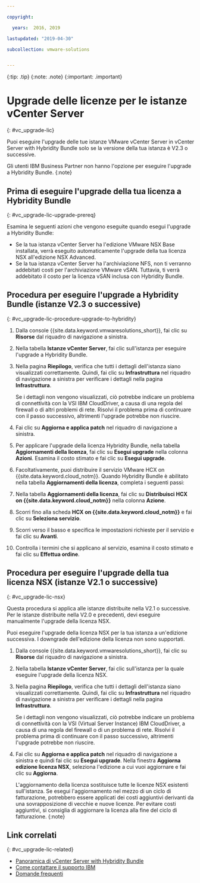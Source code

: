 ```yaml
---

copyright:

  years:  2016, 2019

lastupdated: "2019-04-30"

subcollection: vmware-solutions


---
```


{:tip: .tip}
{:note: .note}
{:important: .important}

# Upgrade delle licenze per le istanze vCenter Server
{: #vc_upgrade-lic}

Puoi eseguire l'upgrade delle tue istanze VMware vCenter Server in vCenter Server with Hybridity Bundle solo se la versione della tua istanza è V2.3 o successive. 

Gli utenti IBM Business Partner non hanno l'opzione per eseguire l'upgrade a Hybridity Bundle.
{:note}

## Prima di eseguire l'upgrade della tua licenza a Hybridity Bundle
{: #vc_upgrade-lic-upgrade-prereq}

Esamina le seguenti azioni che vengono eseguite quando esegui l'upgrade a Hybridity Bundle:

* Se la tua istanza vCenter Server ha l'edizione VMware NSX Base installata, verrà eseguito automaticamente l'upgrade della tua licenza NSX all'edizione NSX Advanced.
* Se la tua istanza vCenter Server ha l'archiviazione NFS, non ti verranno addebitati costi per l'archiviazione VMware vSAN. Tuttavia, ti verrà addebitato il costo per la licenza vSAN inclusa con Hybridity Bundle.

## Procedura per eseguire l'upgrade a Hybridity Bundle (istanze V2.3 o successive)
{: #vc_upgrade-lic-procedure-upgrade-to-hybridity}

1. Dalla console {{site.data.keyword.vmwaresolutions_short}}, fai clic su **Risorse** dal riquadro di navigazione a sinistra.
2. Nella tabella **Istanze vCenter Server**, fai clic sull'istanza per eseguire l'upgrade a Hybridity Bundle.
3. Nella pagina **Riepilogo**, verifica che tutti i dettagli dell'istanza siano visualizzati correttamente. Quindi, fai clic su **Infrastruttura** nel riquadro di navigazione a sinistra per verificare i dettagli nella pagina **Infrastruttura**.

   Se i dettagli non vengono visualizzati, ciò potrebbe indicare un problema di connettività con la VSI IBM CloudDriver, a causa di una regola del firewall o di altri problemi di rete. Risolvi il problema prima di continuare con il passo successivo, altrimenti l'upgrade potrebbe non riuscire. 

4. Fai clic su **Aggiorna e applica patch** nel riquadro di navigazione a sinistra.
5. Per applicare l'upgrade della licenza Hybridity Bundle, nella tabella **Aggiornamenti della licenza**, fai clic su **Esegui upgrade** nella colonna **Azioni**. Esamina il costo stimato e fai clic su **Esegui upgrade**.
6. Facoltativamente, puoi distribuire il servizio VMware HCX on {{site.data.keyword.cloud_notm}}. Quando Hybridity Bundle è abilitato nella tabella **Aggiornamenti della licenza**, completa i seguenti passi:
  1. Nella tabella **Aggiornamenti della licenza**, fai clic su **Distribuisci HCX on {{site.data.keyword.cloud_notm}}** nella colonna **Azione**.
  2. Scorri fino alla scheda **HCX on {{site.data.keyword.cloud_notm}}** e fai clic su **Seleziona servizio**.
  3. Scorri verso il basso e specifica le impostazioni richieste per il servizio e fai clic su **Avanti**.
  4. Controlla i termini che si applicano al servizio, esamina il costo stimato e fai clic su **Effettua ordine**.

## Procedura per eseguire l'upgrade della tua licenza NSX (istanze V2.1 o successive)
{: #vc_upgrade-lic-nsx}

Questa procedura si applica alle istanze distribuite nella V2.1 o successive. Per le istanze distribuite nella V2.0 e precedenti, devi eseguire manualmente l'upgrade della licenza NSX.

Puoi eseguire l'upgrade della licenza NSX per la tua istanza a un'edizione successiva. I downgrade dell'edizione della licenza non sono supportati. 

1. Dalla console {{site.data.keyword.vmwaresolutions_short}}, fai clic su **Risorse** dal riquadro di navigazione a sinistra.
2. Nella tabella **Istanze vCenter Server**, fai clic sull'istanza per la quale eseguire l'upgrade della licenza NSX. 
3. Nella pagina **Riepilogo**, verifica che tutti i dettagli dell'istanza siano visualizzati correttamente. Quindi, fai clic su **Infrastruttura** nel riquadro di navigazione a sinistra per verificare i dettagli nella pagina **Infrastruttura**.

   Se i dettagli non vengono visualizzati, ciò potrebbe indicare un problema di connettività con la VSI (Virtual Server Instance) IBM CloudDriver, a causa di una regola del firewall o di un problema di rete. Risolvi il problema prima di continuare con il passo successivo, altrimenti l'upgrade potrebbe non riuscire. 

4. Fai clic su **Aggiorna e applica patch** nel riquadro di navigazione a sinistra e quindi fai clic su **Esegui upgrade**. Nella finestra **Aggiorna edizione licenza NSX**, seleziona l'edizione a cui vuoi aggiornare e fai clic su **Aggiorna**.

   L'aggiornamento della licenza sostituisce tutte le licenze NSX esistenti sull'istanza. Se esegui l'aggiornamento nel mezzo di un ciclo di fatturazione, potrebbero essere applicati dei costi aggiuntivi derivanti da una sovrapposizione di vecchie e nuove licenze. Per evitare costi aggiuntivi, si consiglia di aggiornare la licenza alla fine del ciclo di fatturazione.
   {:note}

## Link correlati
{: #vc_upgrade-lic-related}

* [Panoramica di vCenter Server with Hybridity Bundle](/docs/services/vmwaresolutions/services?topic=vmware-solutions-vc_hybrid_overview#vc_hybrid_overview)
* [Come contattare il supporto IBM](/docs/services/vmwaresolutions/vmonic?topic=vmware-solutions-trbl_support)
* [Domande frequenti](/docs/services/vmwaresolutions/vmonic?topic=vmware-solutions-faq)
